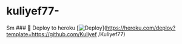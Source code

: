 # kuliyef77-
Sm
### 🚀 Deploy to heroku 
 [![Deploy](https://www.herokucdn.com/deploy/button.svg)](https://heroku.com/deploy?template=https://github.com/Kuliyef
/Kuliyef77)
